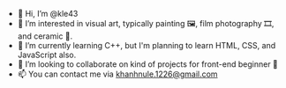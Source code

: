 - 👋 Hi, I’m @kle43
- 👀 I’m interested in visual art, typically painting 🖼️, film photography 🎞️, and ceramic 🍶.
- 🌱 I’m currently learning C++, but I'm planning to learn HTML, CSS, and JavaScript also.
- 💞️ I’m looking to collaborate on kind of projects for front-end beginner 🥰
- 📫 You can contact me via khanhnule.1226@gmail.com

<!---
kle43/kle43 is a ✨ special ✨ repository because its `README.md` (this file) appears on your GitHub profile.
You can click the Preview link to take a look at your changes.
--->
